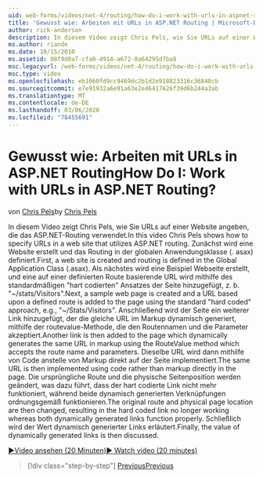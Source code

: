```yaml
---
uid: web-forms/videos/net-4/routing/how-do-i-work-with-urls-in-aspnet-routing
title: 'Gewusst wie: Arbeiten mit URLs in ASP.NET Routing | Microsoft-Dokumentation'
author: rick-anderson
description: In diesem Video zeigt Chris Pels, wie Sie URLs auf einer Website angeben, die das ASP.NET-Routing verwendet. Zuerst wird eine Website erstellt, und das Routing wird in der GL...
ms.author: riande
ms.date: 10/15/2010
ms.assetid: 08f9d0a7-cfa0-4914-a672-8a64295d7ba8
msc.legacyurl: /web-forms/videos/net-4/routing/how-do-i-work-with-urls-in-aspnet-routing
msc.type: video
ms.openlocfilehash: eb1060fd9cc9469dc2b1d2e918823316c36840cb
ms.sourcegitcommit: e7e91932a6e91a63e2e46417626f39d6b244a3ab
ms.translationtype: MT
ms.contentlocale: de-DE
ms.lasthandoff: 03/06/2020
ms.locfileid: "78455691"
---
```

# <a name="how-do-i-work-with-urls-in-aspnet-routing"></a><span data-ttu-id="0f6c1-105">Gewusst wie: Arbeiten mit URLs in ASP.NET Routing</span><span class="sxs-lookup"><span data-stu-id="0f6c1-105">How Do I: Work with URLs in ASP.NET Routing?</span></span>

<span data-ttu-id="0f6c1-106">von [Chris Pels](https://twitter.com/chrispels)</span><span class="sxs-lookup"><span data-stu-id="0f6c1-106">by [Chris Pels](https://twitter.com/chrispels)</span></span>

<span data-ttu-id="0f6c1-107">In diesem Video zeigt Chris Pels, wie Sie URLs auf einer Website angeben, die das ASP.NET-Routing verwendet.</span><span class="sxs-lookup"><span data-stu-id="0f6c1-107">In this video Chris Pels shows how to specify URLs in a web site that utilizes ASP.NET routing.</span></span> <span data-ttu-id="0f6c1-108">Zunächst wird eine Website erstellt und das Routing in der globalen Anwendungsklasse (. asax) definiert.</span><span class="sxs-lookup"><span data-stu-id="0f6c1-108">First, a web site is created and routing is defined in the Global Application Class (.asax).</span></span> <span data-ttu-id="0f6c1-109">Als nächstes wird eine Beispiel Webseite erstellt, und eine auf einer definierten Route basierende URL wird mithilfe des standardmäßigen "hart codierten" Ansatzes der Seite hinzugefügt, z. b. "~/stats/Visitors".</span><span class="sxs-lookup"><span data-stu-id="0f6c1-109">Next, a sample web page is created and a URL based upon a defined route is added to the page using the standard "hard coded" approach, e.g., "~/Stats/Visitors".</span></span> <span data-ttu-id="0f6c1-110">Anschließend wird der Seite ein weiterer Link hinzugefügt, der die gleiche URL im Markup dynamisch generiert, mithilfe der routevalue-Methode, die den Routennamen und die Parameter akzeptiert.</span><span class="sxs-lookup"><span data-stu-id="0f6c1-110">Another link is then added to the page which dynamically generates the same URL in markup using the RouteValue method which accepts the route name and parameters.</span></span> <span data-ttu-id="0f6c1-111">Dieselbe URL wird dann mithilfe von Code anstelle von Markup direkt auf der Seite implementiert.</span><span class="sxs-lookup"><span data-stu-id="0f6c1-111">The same URL is then implemented using code rather than markup directly in the page.</span></span> <span data-ttu-id="0f6c1-112">Die ursprüngliche Route und die physische Seitenposition werden geändert, was dazu führt, dass der hart codierte Link nicht mehr funktioniert, während beide dynamisch generierten Verknüpfungen ordnungsgemäß funktionieren.</span><span class="sxs-lookup"><span data-stu-id="0f6c1-112">The original route and physical page location are then changed, resulting in the hard coded link no longer working whereas both dynamically generated links function properly.</span></span> <span data-ttu-id="0f6c1-113">Schließlich wird der Wert dynamisch generierter Links erläutert.</span><span class="sxs-lookup"><span data-stu-id="0f6c1-113">Finally, the value of dynamically generated links is then discussed.</span></span>

[<span data-ttu-id="0f6c1-114">&#9654;Video ansehen (20 Minuten)</span><span class="sxs-lookup"><span data-stu-id="0f6c1-114">&#9654; Watch video (20 minutes)</span></span>](https://channel9.msdn.com/Blogs/ASP-NET-Site-Videos/how-do-i-work-with-urls-in-aspnet-routing)

> [!div class="step-by-step"]
> [<span data-ttu-id="0f6c1-115">Previous</span><span class="sxs-lookup"><span data-stu-id="0f6c1-115">Previous</span></span>](how-do-i-use-routing-with-aspnet-web-forms.md)
